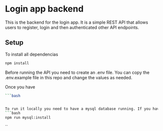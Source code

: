 # Login app backend
This is the backend for the login app. It is a simple REST API that allows users to register, login and then authenticated other API endpoints.

## Setup

To install all dependencias
```bash
npm install
```

Before running the API you need to create an .env file. You can copy the .env.example file in this repo and change the values as needed.



Once you have 
```bash
```bash


To run it locally you need to have a mysql database running. If you have docker installed you can run the following command to install a mysql database:
```bash
npm run mysql:install
```





``
```bash
```